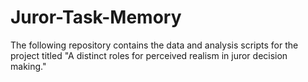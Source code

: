 # Juror-Task-Memory

The following repository contains the data and analysis scripts for the project titled "A distinct roles for perceived realism in juror decision making." 
